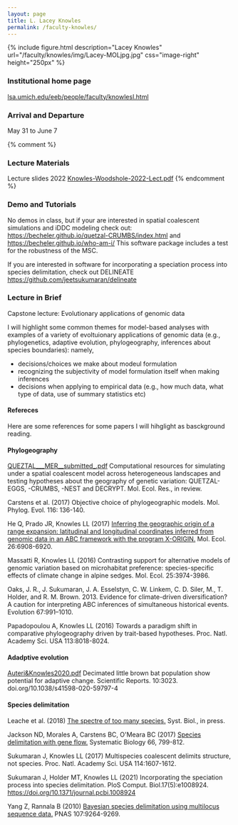 ```yaml
---
layout: page
title: L. Lacey Knowles
permalink: /faculty-knowles/
---
```

{% include figure.html description="Lacey Knowles" url="/faculty/knowles/img/Lacey-MOLjpg.jpg" css="image-right" height="250px" %}
### Institutional home page 

[lsa.umich.edu/eeb/people/faculty/knowlesl.html](https://lsa.umich.edu/eeb/people/faculty/knowlesl.html)

### Arrival and Departure 

May 31 to June 7

{% comment %}
### Lecture Materials

Lecture slides 2022
[Knowles-Woodshole-2022-Lect.pdf](https://github.com/molevolworkshop/molevolworkshop.github.io/files/8837808/Knowles-Woodshole-2022-Lect.pdf)
{% endcomment %}

### Demo and Tutorials
No demos in class, but if your are interested in spatial coalescent simulations and iDDC modeling check out:
https://becheler.github.io/quetzal-CRUMBS/index.html
and https://becheler.github.io/who-am-i/
This software package includes a test for the robustness of the MSC.

If you are interested in software for incorporating a speciation process into species delimitation, check out DELINEATE
https://github.com/jeetsukumaran/delineate

### Lecture in Brief

Capstone lecture: Evolutionary applications of genomic data

I will highlight some common themes for model-based analyses with examples of a variety of evoltuionary applications of genomic data (e.g., phylogenetics, adaptive evolution, phylogeography, inferences about species boundaries): namely, 

- decisions/choices we make about modeul formulation
- recognizing the subjectivity of model formulation itself when making inferences
- decisions when applying to empirical data (e.g., how much data, what type of data, use of summary statistics etc)

#### Refereces
Here are some references for some papers I will hihglight as basckground reading.

#### Phylogeography

[QUEZTAL___MER__submitted_.pdf](https://github.com/molevolworkshop/molevolworkshop.github.io/files/8837803/QUEZTAL___MER__submitted_.pdf) Computational resources for simulating under a spatial coalescent model across heterogeneous landscapes and testing hypotheses about the geography of genetic variation: QUETZAL-EGGS, -CRUMBS, -NEST and DECRYPT. Mol. Ecol. Res., in review.

Carstens et al. (2017) Objective choice of phylogeographic models. Mol. Phylog. Evol. 116: 136-140.

He Q, Prado JR, Knowles LL (2017) [Inferring the geographic origin of a range expansion: latitudinal and longitudinal coordinates inferred from genomic data in an ABC framework with the program X-ORIGIN.](http://doi.org/10.1111/mec.14380) Mol. Ecol. 26:6908-6920.

Massatti R, Knowles LL (2016) Contrasting support for alternative models of genomic variation based on microhabitat preference: species-specific effects of climate change in alpine sedges. Mol. Ecol. 25:3974-3986.

Oaks, J. R., J. Sukumaran, J. A. Esselstyn, C. W. Linkem, C. D. Siler, M., T. Holder, and R. M. Brown. 2013. Evidence for climate-driven diversification? A caution for interpreting ABC inferences of simultaneous historical events. Evolution 67:991–1010.

Papadopoulou A, Knowles LL (2016) Towards a paradigm shift in comparative phylogeography driven by trait-based hypotheses. Proc. Natl. Academy Sci. USA 113:8018-8024.

#### Adadptive evolution

[Auteri&Knowles2020.pdf](https://github.com/molevolworkshop/molevolworkshop.github.io/files/8837801/Auteri.Knowles2020.pdf) Decimated little brown bat population show potential for adaptive change. Scientific Reports. 10:3023. doi.org/10.1038/s41598-020-59797-4

#### Species delimitation

Leache et al. (2018) [The spectre of too many species.](https://doi.org/10.1093/sysbio/syy051) Syst. Biol., in press. 

Jackson ND, Morales A, Carstens BC, O'Meara BC (2017) [Species delimitation with gene flow.](http://doi.org/10.1093/sysbio/syw117) Systematic Biology 66, 799-812. 

Sukumaran J, Knowles LL (2017) Multispecies coalescent delimits structure, not species. Proc. Natl. Academy Sci. USA 114:1607-1612.

Sukumaran J, Holder MT, Knowles LL (2021) Incorporating the speciation process into species delimitation. PloS Comput. Biol.17(5):e1008924. https://doi.org/10.1371/journal.pcbi.1008924

Yang Z, Rannala B (2010) [Bayesian species delimitation using multilocus sequence data.](https://doi.org/10.1073/pnas.0913022107) PNAS 107:9264-9269.




